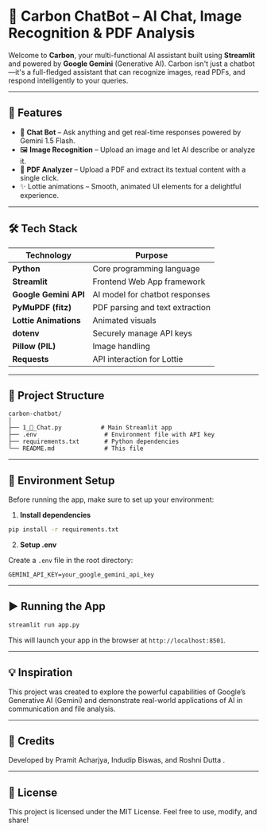 # 🤖 Carbon ChatBot – AI Chat, Image Recognition & PDF Analysis

Welcome to **Carbon**, your multi-functional AI assistant built using **Streamlit** and powered by **Google Gemini** (Generative AI). Carbon isn't just a chatbot—it's a full-fledged assistant that can recognize images, read PDFs, and respond intelligently to your queries.

---

## 🚀 Features

- 🔹 **Chat Bot** – Ask anything and get real-time responses powered by Gemini 1.5 Flash.
- 🖼️ **Image Recognition** – Upload an image and let AI describe or analyze it.
- 📄 **PDF Analyzer** – Upload a PDF and extract its textual content with a single click.
- ✨ Lottie animations – Smooth, animated UI elements for a delightful experience.

---

## 🛠️ Tech Stack

| Technology | Purpose |
|------------|---------|
| **Python** | Core programming language |
| **Streamlit** | Frontend Web App framework |
| **Google Gemini API** | AI model for chatbot responses |
| **PyMuPDF (fitz)** | PDF parsing and text extraction |
| **Lottie Animations** | Animated visuals |
| **dotenv** | Securely manage API keys |
| **Pillow (PIL)** | Image handling |
| **Requests** | API interaction for Lottie |

---

## 📂 Project Structure

```
carbon-chatbot/
│
├── 1_🤖_Chat.py           # Main Streamlit app
├── .env                   # Environment file with API key
├── requirements.txt       # Python dependencies
└── README.md              # This file
```

---

## 🔑 Environment Setup

Before running the app, make sure to set up your environment:

1. **Install dependencies**

```bash
pip install -r requirements.txt
```

2. **Setup .env**

Create a `.env` file in the root directory:

```env
GEMINI_API_KEY=your_google_gemini_api_key
```

---

## ▶️ Running the App

```bash
streamlit run app.py
```

This will launch your app in the browser at `http://localhost:8501`.

---


## 💡 Inspiration

This project was created to explore the powerful capabilities of Google’s Generative AI (Gemini) and demonstrate real-world applications of AI in communication and file analysis.

---

## 🧠 Credits

Developed by Pramit Acharjya, Indudip Biswas, and Roshni Dutta .

---

## 📃 License

This project is licensed under the MIT License. Feel free to use, modify, and share!
